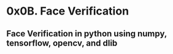 # 0x0B. Face Verification

## Face Verification in python using numpy, tensorflow, opencv, and dlib
